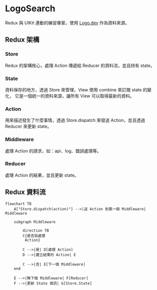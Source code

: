 # LogoSearch

Redux 與 UIKit 連動的練習專案，使用 [Logo.dev](https://www.logo.dev) 作為資料來源。

## Redux 架構

### Store

Redux 的架構核心，處理 Action 傳遞給 Reducer 的資料流，並且持有 state。

### State

資料保存的地方，透過 Store 來管理，View 使用 combine 來訂閱 state 的變化，
它是一個統一的資料來源，讓所有 View 可以取得最新的資料。

### Action

用來描述發生了什麼事情，透過 Store.dispatch 來發送 Action，並且透過 Reducer 來更新 state。

### Middleware

處理 Action 的請求，如：api、log、錯誤處理等。

### Reducer

處理 Action 的結果，並且更新 state。

## Redux 資料流

```mermaid
flowchart TB
    A["Store.dispatch(action)"] -->|送 Action 到第一個 Middleware| Middleware

    subgraph Middleware

        direction TB
        C{是否該處理
         Action}

        C -->|是| D[處理 Action]
        D -->|建立結果的 Action| E
        
        C -->|否| E[下一個 Middleware]
    end
    
    E -->|無下個 Middleware| F[Reducer]
    F -->|更新 State 資訊| G[Store.State]

```
